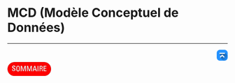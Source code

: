 # MCD (Modèle Conceptuel de Données)

---
<!-- Bouton 'Retour vers le Sommaire' et Bouton 'Retour vers haut' du document -->
<div align="right">
    <a href="#mcd-modèle-physique-de-données">
        <img src="../../../assets/icon-vers-le-haut.png" alt="Retour vers le haut" style="width: 25px;" />
    </a>
</div>
<div align="left">
    <a href="/README.md">
        <img src="../../../assets/summary.png" alt="Retour vers le haut" style="width: 100px;" />
    </a>
</div>
